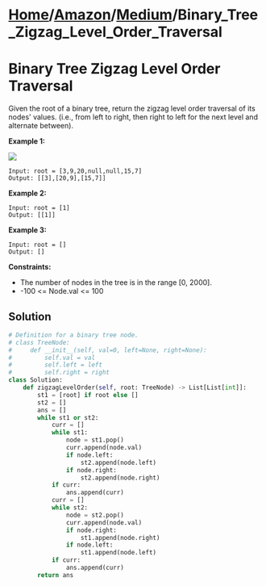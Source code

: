 # [Home](./../..)/[Amazon](./..)/[Medium](./)/Binary_Tree_Zigzag_Level_Order_Traversal
<h1>Binary Tree Zigzag Level Order Traversal</h1>

<p>
Given the root of a binary tree, return the zigzag level order traversal of its nodes' values. (i.e., from left to right, then right to left for the next level and alternate between).

</p>

<b>Example 1:</b>

<img src="https://assets.leetcode.com/uploads/2021/02/19/tree1.jpg">

    Input: root = [3,9,20,null,null,15,7]
    Output: [[3],[20,9],[15,7]]
    
<b>Example 2:</b>

    Input: root = [1]
    Output: [[1]]
    
<b>Example 3:</b>

    Input: root = []
    Output: []

<b>Constraints:</b>

- The number of nodes in the tree is in the range [0, 2000].
- -100 <= Node.val <= 100

<h2>Solution</h2>

```python
# Definition for a binary tree node.
# class TreeNode:
#     def __init__(self, val=0, left=None, right=None):
#         self.val = val
#         self.left = left
#         self.right = right
class Solution:
    def zigzagLevelOrder(self, root: TreeNode) -> List[List[int]]:
        st1 = [root] if root else []
        st2 = []
        ans = []
        while st1 or st2:
            curr = []
            while st1:
                node = st1.pop()
                curr.append(node.val)
                if node.left:
                    st2.append(node.left)
                if node.right:
                    st2.append(node.right)
            if curr:
                ans.append(curr)
            curr = []
            while st2:
                node = st2.pop()
                curr.append(node.val)
                if node.right:
                    st1.append(node.right)
                if node.left:
                    st1.append(node.left)
            if curr:
                ans.append(curr)
        return ans
```
